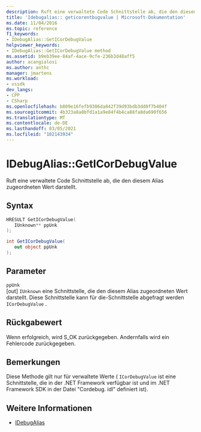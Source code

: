 ```yaml
---
description: Ruft eine verwaltete Code Schnittstelle ab, die den diesem Alias zugeordneten Wert darstellt.
title: 'Idebugalias:: geticorentbugvalue | Microsoft-Dokumentation'
ms.date: 11/04/2016
ms.topic: reference
f1_keywords:
- IDebugAlias::GetICorDebugValue
helpviewer_keywords:
- IDebugAlias::GetICorDebugValue method
ms.assetid: b9eb39ee-84af-4ace-9cfe-236b3d48aff5
author: acangialosi
ms.author: anthc
manager: jmartens
ms.workload:
- vssdk
dev_langs:
- CPP
- CSharp
ms.openlocfilehash: b809e16fefb9306da842f39d93bdb3dd0f7b404f
ms.sourcegitcommit: 4b323a8a8bfd1a1a9e84f4b4ca88fa8da690f656
ms.translationtype: MT
ms.contentlocale: de-DE
ms.lasthandoff: 03/05/2021
ms.locfileid: "102143934"
---
```

# <a name="idebugaliasgeticordebugvalue"></a>IDebugAlias::GetICorDebugValue
Ruft eine verwaltete Code Schnittstelle ab, die den diesem Alias zugeordneten Wert darstellt.

## <a name="syntax"></a>Syntax

```cpp
HRESULT GetICorDebugValue(
   IUnknown** ppUnk
);
```

```csharp
int GetICorDebugValue(
   out object ppUnk
);
```

## <a name="parameters"></a>Parameter
`ppUnk`\
[out] `IUnknown` eine Schnittstelle, die den diesem Alias zugeordneten Wert darstellt. Diese Schnittstelle kann für die-Schnittstelle abgefragt werden `ICorDebugValue` .

## <a name="return-value"></a>Rückgabewert
 Wenn erfolgreich, wird S_OK zurückgegeben. Andernfalls wird ein Fehlercode zurückgegeben.

## <a name="remarks"></a>Bemerkungen
 Diese Methode gilt nur für verwaltete Werte ( `ICorDebugValue` ist eine Schnittstelle, die in der .NET Framework verfügbar ist und im .NET Framework SDK in der Datei "Cordebug. idl" definiert ist).

## <a name="see-also"></a>Weitere Informationen
- [IDebugAlias](../../../extensibility/debugger/reference/idebugalias.md)
